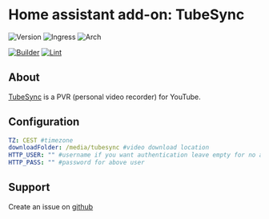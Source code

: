 # Home assistant add-on: TubeSync

![Version](https://img.shields.io/badge/dynamic/json?label=Version&query=%24.version&url=https%3A%2F%2Fraw.githubusercontent.com%2FDDanii%2FHA-Add-ons-by-DDanii%2Fmaster%2Ftubesync%2Fconfig.json)
![Ingress](https://img.shields.io/badge/dynamic/json?label=Ingress&query=%24.ingress&url=https%3A%2F%2Fraw.githubusercontent.com%2FDDanii%2FHA-Add-ons-by-DDanii%2Fmaster%2Ftubesync%2Fconfig.json)
![Arch](https://img.shields.io/badge/dynamic/json?color=success&label=Arch&query=%24.arch&url=https%3A%2F%2Fraw.githubusercontent.com%2FDDanii%2FHA-Add-ons-by-DDanii%2Fmaster%2Ftubesync%2Fconfig.json)

[![Builder](https://github.com/DDanii/HA-Add-ons-by-DDanii/actions/workflows/builder.yaml/badge.svg)](https://github.com/DDanii/HA-Add-ons-by-DDanii/actions/workflows/builder.yaml)
[![Lint](https://github.com/DDanii/HA-Add-ons-by-DDanii/actions/workflows/lint.yaml/badge.svg)](https://github.com/DDanii/HA-Add-ons-by-DDanii/actions/workflows/lint.yaml)

## About

[TubeSync](https://github.com/meeb/tubesync) is a PVR (personal video recorder) for YouTube.

## Configuration

```yaml
TZ: CEST #timezone
downloadFolder: /media/tubesync #video download location
HTTP_USER: "" #username if you want authentication leave empty for no authentication
HTTP_PASS: "" #password for above user
```

## Support

Create an issue on [github](https://github.com/DDanii/HA-Add-ons-by-DDanii/issues/new)
